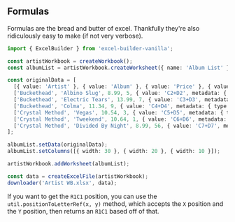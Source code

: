 ## Formulas

Formulas are the bread and butter of excel. Thankfully they're also ridiculously easy to make (if not very verbose).

```ts
import { ExcelBuilder } from 'excel-builder-vanilla';

const artistWorkbook = createWorkbook();
const albumList = artistWorkbook.createWorksheet({ name: 'Album List' });

const originalData = [
  [{ value: 'Artist' }, { value: 'Album' }, { value: 'Price' }, { value: 'Quantity' }, { value: 'Total' }],
  ['Buckethead', 'Albino Slug', 8.99, 5, { value: 'C2+D2', metadata: { type: 'formula' } }],
  ['Buckethead', 'Electric Tears', 13.99, 7, { value: 'C3+D3', metadata: { type: 'formula' } }],
  ['Buckethead', 'Colma', 11.34, 9, { value: 'C4+D4', metadata: { type: 'formula' } }],
  ['Crystal Method', 'Vegas', 10.54, 3, { value: 'C5+D5', metadata: { type: 'formula' } }],
  ['Crystal Method', 'Tweekend', 10.64, 1, { value: 'C6+D6', metadata: { type: 'formula' } }],
  ['Crystal Method', 'Divided By Night', 8.99, 56, { value: 'C7+D7', metadata: { type: 'formula' } }],
];

albumList.setData(originalData);
albumList.setColumns([{ width: 30 }, { width: 20 }, { width: 10 }]);

artistWorkbook.addWorksheet(albumList);

const data = createExcelFile(artistWorkbook);
downloader('Artist WB.xlsx', data);
```

If you want to get the `R1C1` position, you can use the `util.positionToLetterRef(x, y)` method, which accepts the `X` position and the `Y` position, then returns an `R1C1` based off of that.
